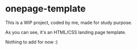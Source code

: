 # onepage-template

This is a WIP project, coded by me, made for study purpose.

As you can see, it's an HTML/CSS landing page template.

Nothing to add for now :)
